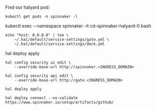 Find our halyard pod:

    kubectl get pods -n spinnaker -l 

kubectl exec --namespace spinnaker -it cd-spinnaker-halyard-0 bash
```
echo "host: 0.0.0.0" | tee \
    ~/.hal/default/service-settings/gate.yml \
    ~/.hal/default/service-settings/deck.yml
```

hal deploy apply

```
hal config security ui edit \
    --override-base-url http://spinnaker.<INGRESS_DOMAIN>
```
```
hal config security api edit \
    --override-base-url http://gate.<INGRESS_DOMAIN>
```
```
hal deploy apply
```
```
hal deploy connect --no-validate
https://www.spinnaker.io/setup/artifacts/github/
```

